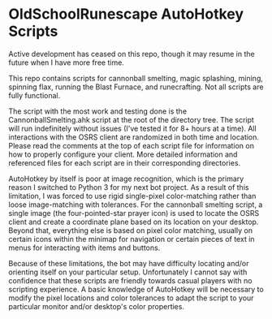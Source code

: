 # OldSchoolRunescape AutoHotkey Scripts

Active development has ceased on this repo, though it may resume in the future when I have more free time. 

This repo contains scripts for cannonball smelting, magic splashing, mining, spinning flax, running the Blast Furnace, and runecrafting. Not all scripts are fully functional.

  The script with the most work and testing done is the CannonballSmelting.ahk script at the root of the directory tree. The script will run indefinitely without issues (I've tested it for 8+ hours at a time). All interactions with the OSRS client are randomized in both time and location. Please read the comments at the top of each script file for information on how to properly configure your client. More detailed information and referenced files for each script are in their corresponding directories. 

  AutoHotkey by itself is poor at image recognition, which is the primary reason I switched to Python 3 for my next bot project. As a result of this limitation, I was forced to use rigid single-pixel color-matching rather than loose image-matching with tolerances. For the cannonball smelting script, a single image (the four-pointed-star prayer icon) is used to locate the OSRS client and create a coordinate plane based on its location on your desktop. Beyond that, everything else is based on pixel color matching, usually on certain icons within the minimap for navigation or certain pieces of text in menus for interacting with items and buttons.
  
  Because of these limitations, the bot may have difficulty locating and/or orienting itself on your particular setup. Unfortunately I cannot say with confidence that these scripts are friendly towards casual players with no scripting experience. A basic knowledge of AutoHotkey will be necessary to modify the pixel locations and color tolerances to adapt the script to your particular monitor and/or desktop's color properties.  
